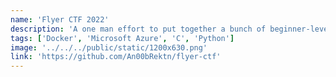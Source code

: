 ```yaml
---
name: 'Flyer CTF 2022'
description: 'A one man effort to put together a bunch of beginner-level CTF challenges for a local university event.'
tags: ['Docker', 'Microsoft Azure', 'C', 'Python']
image: '../../../public/static/1200x630.png'
link: 'https://github.com/An00bRektn/flyer-ctf'
---
```

